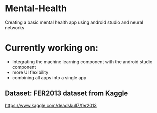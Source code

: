 # Mental-Health
Creating a basic mental health app using android studio and neural networks

# Currently working on:
- Integrating the machine learning component with the android studio component
- more UI flexibility
- combining all apps into a single app

## Dataset: FER2013 dataset from Kaggle 
https://www.kaggle.com/deadskull7/fer2013
